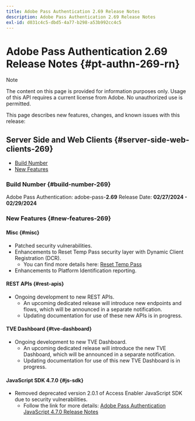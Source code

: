 ```yaml
---
title: Adobe Pass Authentication 2.69 Release Notes
description: Adobe Pass Authentication 2.69 Release Notes
exl-id: d031c4c5-dbd5-4a77-b298-a53b992cc4c5
---
```

# Adobe Pass Authentication 2.69 Release Notes {#pt-authn-269-rn}

>[!NOTE]
>
>The content on this page is provided for information purposes only. Usage of this API requires a current license from Adobe. No unauthorized use is permitted.

This page describes new features, changes, and known issues with this release:

## Server Side and Web Clients {#server-side-web-clients-269}

* [Build Number](#build-number-269)
* [New Features](#new-features-269)

### Build Number {#build-number-269}

Adobe Pass Authentication: adobe-pass-**2.69**
Release Date: **02/27/2024 - 02/29/2024** 

### New Features {#new-features-269}

#### Misc {#misc}

* Patched security vulnerabilities.
* Enhancements to Reset Temp Pass security layer with Dynamic Client Registration (DCR).
  * You can find more details here: [Reset Temp Pass](reset-temp-pass.md)
* Enhancements to Platform Identification reporting.

#### REST APIs {#rest-apis}

* Ongoing development to new REST APIs.
  * An upcoming dedicated release will introduce new endpoints and flows, which will be announced in a separate notification.
  * Updating documentation for use of these new APIs is in progress.

#### TVE Dashboard {#tve-dashboard}

* Ongoing development to new TVE Dashboard.
  * An upcoming dedicated release will introduce the new TVE Dashboard, which will be announced in a separate notification.
  * Updating documentation for use of this new TVE Dashboard is in progress.

#### JavaScript SDK 4.7.0 {#js-sdk}

* Removed deprecated version 2.0.1 of Access Enabler JavaScript SDK due to security vulnerabilities.
  * Follow the link for more details: [Adobe Pass Authentication JavaScript 4.7.0 Release Notes](authn-rn-javascript-470.md)
